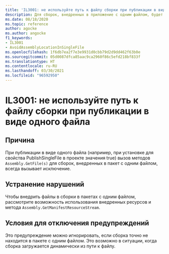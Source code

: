 ```yaml
---
title: 'IL3001: не используйте путь к файлу сборки при публикации в виде одного файла (анализ кода)'
description: Для сборок, внедренных в приложение с одним файлом, будет генерироваться Assembly.GetFile(s)
ms.date: 08/18/2020
ms.topic: reference
author: agocke
ms.author: angocke
f1_keywords:
- IL3001
- AvoidAssemblyLocationInSingleFile
ms.openlocfilehash: 1f6db7ea2f7e3e9931d0cbb79d2d9dd462f63b0e
ms.sourcegitcommit: 05d0087dfca85aac9ca2960f86c5efd218bf833f
ms.translationtype: HT
ms.contentlocale: ru-RU
ms.lasthandoff: 03/30/2021
ms.locfileid: "96592950"
---
```

# <a name="il3001-avoid-accessing-assembly-file-path-when-publishing-as-a-single-file"></a>IL3001: не используйте путь к файлу сборки при публикации в виде одного файла

## <a name="cause"></a>Причина

При публикации в виде одного файла (например, при установке для свойства PublishSingleFile в проекте значения true) вызов методов `Assembly.GetFile(s)` для сборок, внедренных в пакет с одним файлом, всегда вызывает исключение.

## <a name="how-to-fix-violations"></a>Устранение нарушений

Чтобы внедрить файлы в сборки в пакетах с одним файлом, рассмотрите возможность использования внедренных ресурсов и метода `Assembly.GetManifestResourceStream`.

## <a name="when-to-suppress-warnings"></a>Условия для отключения предупреждений

Это предупреждение можно игнорировать, если сборка точно не находится в пакете с одним файлом. Это возможно в ситуации, когда сборка загружается динамически из пути к файлу.
